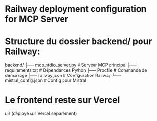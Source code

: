 # Railway deployment configuration for MCP Server

# Structure du dossier backend/ pour Railway:
backend/
├── mcp_stdio_server.py          # Serveur MCP principal
├── requirements.txt              # Dépendances Python
├── Procfile                      # Commande de démarrage
├── railway.json                  # Configuration Railway
└── mistral_config.json          # Config pour Mistral

# Le frontend reste sur Vercel
ui/ (déployé sur Vercel séparément)

